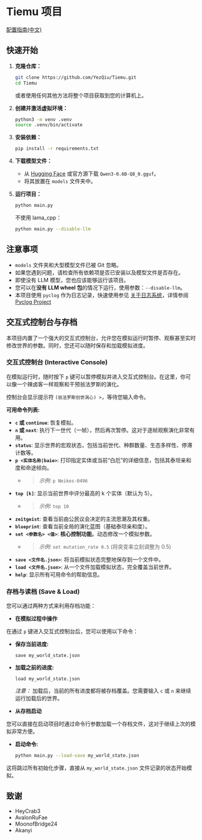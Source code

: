 # Tiemu 项目

[配置指南(中文)](readme/Guide.md)

## 快速开始

1. **克隆仓库：**

    ```sh
    git clone https://github.com/YezQiu/Tiemu.git
    cd Tiemu
    ```

    或者使用任何其他方法将整个项目获取到您的计算机上。

2. **创建并激活虚拟环境：**

    ```sh
    python3 -m venv .venv
    source .venv/bin/activate
    ```

3. **安装依赖：**

    ```sh
    pip install -r requirements.txt
    ```

4. **下载模型文件：**

    * 从 [Hugging Face](https://huggingface.co/) 或官方源下载 `Qwen3-0.6B-Q8_0.gguf`。
    * 将其放置在 `models` 文件夹中。

5. **运行项目：**

    ```sh
    python main.py
    ```

    不使用 lama_cpp：

    ```sh
    python main.py --disable-llm
    ```

## 注意事项

* `models` 文件夹和大型模型文件已被 Git 忽略。
* 如果您遇到问题，请检查所有依赖项是否已安装以及模型文件是否存在。
* 即使没有 LLM 模型，您也应该能够运行该项目。
* 您可以在**没有 LLM wheel 包**的情况下运行，使用参数：`--disable-llm`。
* 本项目使用 `pyclog` 作为日志记录，快速使用参见 [关于日志系统](readme/clog_zh-cn.md)，详情参阅 [Pyclog Project](https://github.com/Akanyi/pyclog)

## 交互式控制台与存档

本项目内置了一个强大的交互式控制台，允许您在模拟运行时暂停、观察甚至实时修改世界的参数。同时，您还可以随时保存和加载模拟进度。

### 交互式控制台 (Interactive Console)

在模拟运行时，随时按下 `p` 键可以暂停模拟并进入交互式控制台。在这里，你可以像一个辣卤客一样观察和干预翁法罗斯的演化。

控制台会显示提示符 `(翁法罗斯创世涡心) >`，等待您输入命令。

**可用命令列表:**

* **`c` 或 `continue`**: 恢复模拟。
* **`n` 或 `next`**: 执行下一世代（一帧），然后再次暂停。这对于逐帧观察演化非常有用。
* **`status`**: 显示世界的宏观状态，包括当前世代、种群数量、生态多样性、停滞计数等。
* **`p <实体名称|baie>`**: 打印指定实体或当前“白厄”的详细信息，包括其泰坦亲和度和命途倾向。
  * > *示例:* `p Neikos-0496`
* **`top [k]`**: 显示当前世界中评分最高的 k 个实体（默认为 5）。
  * > *示例:* `top 10`
* **`zeitgeist`**: 查看当前由公民议会决定的主流思潮及其权重。
* **`blueprint`**: 查看当前全局的演化蓝图（基础泰坦亲和度）。
* **`set <参数名> <值>`**: **核心控制功能**。动态修改一个模拟参数。
  * > *示例:* `set mutation_rate 0.5` (将突变率立刻调整为 0.5)
* **`save <文件名.json>`**: 将当前模拟状态完整地保存到一个文件中。
* **`load <文件名.json>`**: 从一个文件加载模拟状态，完全覆盖当前世界。
* **`help`**: 显示所有可用命令的帮助信息。

### 存档与读档 (Save & Load)

您可以通过两种方式来利用存档功能：

* **在模拟过程中操作**

在通过 `p` 键进入交互式控制台后，您可以使用以下命令：

* **保存当前进度:**

    ```command
    save my_world_state.json
    ```

* **加载之前的进度:**

    ```command
    load my_world_state.json
    ```

    *注意：* 加载后，当前的所有进度都将被存档覆盖。您需要输入 `c` 或 `n` 来继续运行加载后的世界。

* **从存档启动**

您可以直接在启动项目时通过命令行参数加载一个存档文件，这对于继续上次的模拟非常方便。

* **启动命令:**

    ```sh
    python main.py --load-save my_world_state.json
    ```

这将跳过所有初始化步骤，直接从 `my_world_state.json` 文件记录的状态开始模拟。

## 致谢

* HeyCrab3
* AvalonRuFae
* MoonofBridge24
* Akanyi
